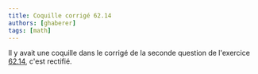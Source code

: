 ```yaml
---
title: Coquille corrigé 62.14
authors: [ghaberer]
tags: [math]
---
```

Il y avait une coquille dans le corrigé de la seconde question de l'exercice [62.14](http://einexau.cluster028.hosting.ovh.net/site/math/62.14.pdf), c'est rectifié. 